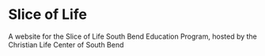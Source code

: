 # Slice of Life 

A website for the Slice of Life South Bend Education Program, hosted by the Christian Life Center of South Bend
